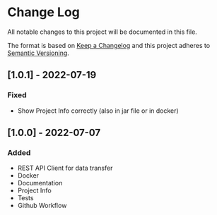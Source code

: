 # Change Log
All notable changes to this project will be documented in this file.

The format is based on [Keep a Changelog](http://keepachangelog.com/)
and this project adheres to [Semantic Versioning](http://semver.org/).

## [1.0.1] - 2022-07-19
### Fixed
- Show Project Info correctly (also in jar file or in docker)

## [1.0.0] - 2022-07-07
### Added
- REST API Client for data transfer
- Docker
- Documentation
- Project Info
- Tests
- Github Workflow
